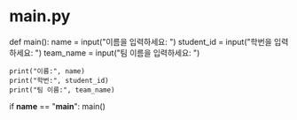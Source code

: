 # main.py

def main():
    name = input("이름을 입력하세요: ")
    student_id = input("학번을 입력하세요: ")
    team_name = input("팀 이름을 입력하세요: ")

    print("이름:", name)
    print("학번:", student_id)
    print("팀 이름:", team_name)

if __name__ == "__main__":
    main()
